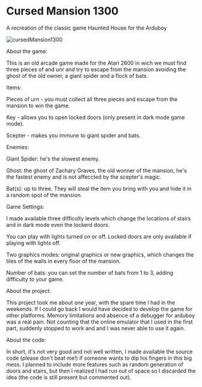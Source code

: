 # Cursed Mansion 1300
A recreation of the classic game Haunted House for the Arduboy

![cursedMansion1300](https://github.com/ImMrShrike/CursedMansion1300/assets/34406881/79b7e50f-c6fb-4842-8c5f-4af84c85ac88)

About the game:

This is an old arcade game made for the Atari 2600 in wich we must find three pieces of and unr and try to escape from the mansion avoiding the ghost of the old owner, a giant spider and a flock of bats.

Items:

Pieces of urn - you must collect all three pieces and escape from the mansion to win the game.

Key - allows you to open locked doors (only present in dark mode game mode).

Scepter - makes you immune to giant spider and bats.

Enemies:

Giant Spider: he's the slowest enemy.

Ghost: the ghost of Zachary Graves, the old wonner of the mansion, he's the fastest enemy and is not affeccted by the scepter's magic.

Bat(s): up to three. They will steal the item you bring with you and hide it in a random spot of the mansion. 

Game Settings:

I made available three difficulty levels which change the locations of stairs and in dark mode even the lockerd doors.

You can play with lights turned on or off. Locked doors are only available if playing with lights off.

Two graphics modes: original graphics or new graphics, which changes the tiles of the walls in every floor of the mansion.

Number of bats: you can set the number of bats from 1 to 3, adding difficulty to your game.

About the project:

This project took me about one year, with the spare time I had in the weekends. If I could go back I would have decided to develop the game for other platforms.
Memory limitations and absence of a debugger for arduboy was a real pain. Not counting that the online emulator that I used in the first part, suddenly stopped to work and and I was never able to use it again.

About the code:

In short, it's not very good and not well written, I made available the source code (please don't beat me!) if someone wants to dip his fingers in this big mess. I planned to include more features such as random generation of doors and stairs, but then I realized I had run out of space so I discarded the idea (the code is still present but commented out).
